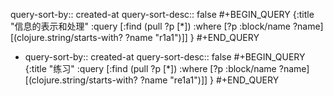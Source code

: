 query-sort-by:: created-at
query-sort-desc:: false
#+BEGIN_QUERY
{:title "信息的表示和处理"
 :query [:find (pull ?p [*])
         :where 
         [?p :block/name ?name]
         [(clojure.string/starts-with? ?name "r1a1")]]
}
#+END_QUERY

- query-sort-by:: created-at
  query-sort-desc:: false
  #+BEGIN_QUERY
  {:title "练习"
   :query [:find (pull ?p [*])
           :where 
           [?p :block/name ?name]
           [(clojure.string/starts-with? ?name "re1a1")]]
  }
  #+END_QUERY